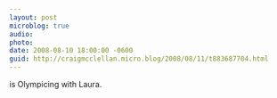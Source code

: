 ```yaml
---
layout: post
microblog: true
audio: 
photo: 
date: 2008-08-10 18:00:00 -0600
guid: http://craigmcclellan.micro.blog/2008/08/11/t883687704.html
---
```

is Olympicing with Laura.
